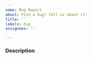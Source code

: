 ```yaml
---
name: Bug Report
about: Find a bug? Tell us about it!
title: ''
labels: bug
assignees: ''

---
```


### Description
<!-- Describe the bug and the expected behavior. -->



<!-- If high priority, add the label. -->
<!-- If you will make a fix, assign yourself to this Issue. -->

